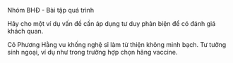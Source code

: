 Nhóm BHĐ - Bài tập quá trình

Hãy cho một ví dụ vấn đề cần áp dụng tư duy phản biện để có đánh giá khách quan.

Cô Phương Hằng vu khống nghệ sĩ làm từ thiện không minh bạch.
Tư tưởng sính ngoại, ví dụ như trong trường hợp chọn hãng vaccine.

